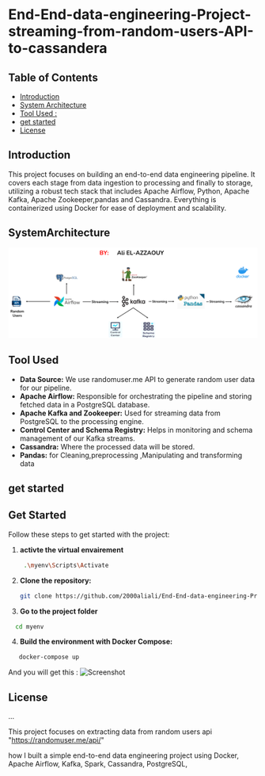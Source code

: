 # End-End-data-engineering-Project-streaming-from-random-users-API-to-cassandera



<!-- TABLE OF CONTENTS -->
## Table of Contents
- [Introduction](#introduction)
- [System Architecture](#SystemArchitecture)
- [Tool Used :](#ToolUsed )
- [get started](#getstarted)
- [License](#license)
<!-- END OF TABLE OF CONTENTS -->




<a name="introduction"></a>
## Introduction
This project focuses on building an end-to-end data engineering pipeline. It covers each stage from data ingestion to processing and finally to storage, utilizing a robust tech stack that includes Apache Airflow, Python, Apache Kafka, Apache Zookeeper,pandas and Cassandra. Everything is containerized using Docker for ease of deployment and scalability.

<a name="SystemArchitecture"></a>
## SystemArchitecture
![Screenshot](https://github.com/2000aliali/End-End-data-engineering-Project-streaming-from-random-users-API-to-cassandera/blob/master/images/Image1.png)



<a name="ToolUsed "></a>
## Tool Used


- **Data Source:** We use randomuser.me API to generate random user data for our pipeline.
- **Apache Airflow:** Responsible for orchestrating the pipeline and storing fetched data in a PostgreSQL database.
- **Apache Kafka and Zookeeper:** Used for streaming data from PostgreSQL to the processing engine.
- **Control Center and Schema Registry:** Helps in monitoring and schema management of our Kafka streams.
- **Cassandra:** Where the processed data will be stored.
- **Pandas:** for Cleaning,preprocessing ,Manipulating and transforming data

<a name="getstarted"></a>
## get started

## Get Started
Follow these steps to get started with the project:
1. **activte the virtual envairement**
    ```sh
     .\myenv\Scripts\Activate   
2. **Clone the repository:**
   ```sh
   git clone https://github.com/2000aliali/End-End-data-engineering-Project-streaming-from-random-users-API-to-cassandera.git
3. **Go to the project folder**
 ```sh
   cd myenv
```
4. **Build the environment with Docker Compose:**
```sh
   docker-compose up
 ```
And you will get this :
![Screenshot](https://github.com/2000aliali/End-End-data-engineering-Project-streaming-from-random-users-API-to-cassandera/blob/master/images/Image6.png)



<a name="license"></a>
## License
...






This project focuses on extracting data from random users api "https://randomuser.me/api/"
 
 
 
 how I built a simple end-to-end data engineering project using Docker, Apache Airflow, Kafka, Spark, Cassandra, PostgreSQL,
